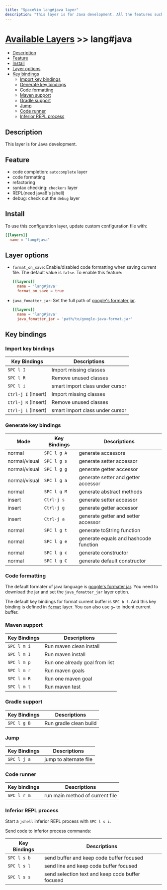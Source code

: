 ```yaml
---
title: "SpaceVim lang#java layer"
description: "This layer is for Java development. All the features such as code completion, formatting, syntax checking, REPL and debug have be done in this layer."
---
```


# [Available Layers](../../) >> lang#java

<!-- vim-markdown-toc GFM -->

- [Description](#description)
- [Feature](#feature)
- [Install](#install)
- [Layer options](#layer-options)
- [Key bindings](#key-bindings)
  - [Import key bindings](#import-key-bindings)
  - [Generate key bindings](#generate-key-bindings)
  - [Code formatting](#code-formatting)
  - [Maven support](#maven-support)
  - [Gradle support](#gradle-support)
  - [Jump](#jump)
  - [Code runner](#code-runner)
  - [Inferior REPL process](#inferior-repl-process)

<!-- vim-markdown-toc -->

## Description

This layer is for Java development.

## Feature

- code completion: `autocomplete` layer
- code formatting
- refactoring
- syntax checking: `checkers` layer
- REPL(need java8's jshell)
- debug: check out the `debug` layer

## Install

To use this configuration layer, update custom configuration file with:

```toml
[[layers]]
  name = "lang#java"
```

## Layer options

- `format_on_save`: Enable/disabled code formatting when saving current file.
  The default value is `false`. To enable this feature:
  ```toml
  [[layers]]
    name = 'lang#java'
    format_on_save = true
  ```
- `java_fomatter_jar`: Set the full path of [google's formater jar](https://github.com/google/google-java-format).
  ```toml
  [[layers]]
    name = 'lang#java'
    java_fomatter_jar = 'path/to/google-java-format.jar'
  ```

## Key bindings

### Import key bindings

| Key Bindings        | Descriptions                    |
| ------------------- | ------------------------------- |
| `SPC l I`           | Import missing classes          |
| `SPC l R`           | Remove unused classes           |
| `SPC l i`           | smart import class under cursor |
| `Ctrl-j I` (Insert) | Import missing classes          |
| `Ctrl-j R` (Insert) | Remove unused classes           |
| `Ctrl-j i` (Insert) | smart import class under cursor |

### Generate key bindings

| Mode          | Key Bindings | Descriptions                          |
| ------------- | ------------ | ------------------------------------- |
| normal        | `SPC l g A`  | generate accessors                    |
| normal/visual | `SPC l g s`  | generate setter accessor              |
| normal/visual | `SPC l g g`  | generate getter accessor              |
| normal/visual | `SPC l g a`  | generate setter and getter accessor   |
| normal        | `SPC l g M`  | generate abstract methods             |
| insert        | `Ctrl-j s`   | generate setter accessor              |
| insert        | `Ctrl-j g`   | generate getter accessor              |
| insert        | `Ctrl-j a`   | generate getter and setter accessor   |
| normal        | `SPC l g t`  | generate toString function            |
| normal        | `SPC l g e`  | generate equals and hashcode function |
| normal        | `SPC l g c`  | generate constructor                  |
| normal        | `SPC l g C`  | generate default constructor          |

### Code formatting

The default formater of java language is [google's formater jar](https://github.com/google/google-java-format).
You need to download the jar and set the `java_fomatter_jar` layer option.

The default key bindings for format current buffer is `SPC b f`.
And this key binding is defined in [`format`](../layers/format/) layer.
You can also use `g=` to indent current buffer.

### Maven support

| Key Bindings | Descriptions                   |
| ------------ | ------------------------------ |
| `SPC l m i`  | Run maven clean install        |
| `SPC l m I`  | Run maven install              |
| `SPC l m p`  | Run one already goal from list |
| `SPC l m r`  | Run maven goals                |
| `SPC l m R`  | Run one maven goal             |
| `SPC l m t`  | Run maven test                 |

### Gradle support

| Key Bindings | Descriptions                   |
| ------------ | ------------------------------ |
| `SPC l g B`  | Run gradle clean build        |

### Jump

| Key Bindings | Descriptions           |
| ------------ | ---------------------- |
| `SPC l j a`  | jump to alternate file |

### Code runner

| Key bindings | Descriptions                    |
| ------------ | ------------------------------- |
| `SPC l r m`  | run main method of current file |

### Inferior REPL process

Start a `jshell` inferior REPL process with `SPC l s i`.

Send code to inferior process commands:

| Key Bindings | Descriptions                                     |
| ------------ | ------------------------------------------------ |
| `SPC l s b`  | send buffer and keep code buffer focused         |
| `SPC l s l`  | send line and keep code buffer focused           |
| `SPC l s s`  | send selection text and keep code buffer focused |
